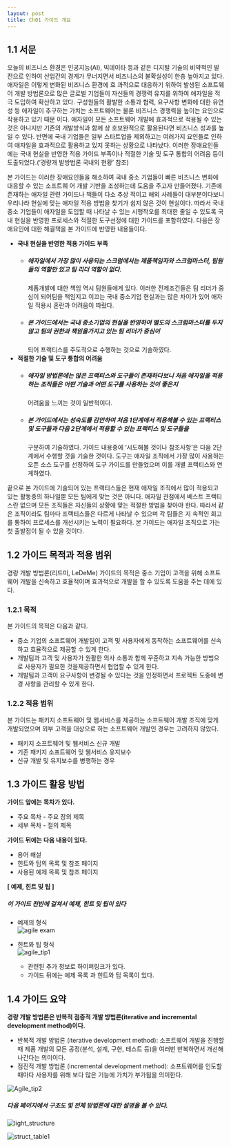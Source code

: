 ```yaml
---
layout: post
title: Ch01 가이드 개요
---
```

## **1.1 서문**
오늘의 비즈니스 환경은 인공지능(AI), 빅데이타 등과 같은 디지털 기술의 비약적인 발전으로 인하여 산업간의
경계가 무너지면서 비즈니스의 불확실성이 한층 높아지고 있다. 애자일은 이렇게 변화된 비즈니스 환경에 효
과적으로 대응하기 위하여 발생된 소프트웨어 개발 방법론으로 많은 글로벌 기업들이 자신들의 경쟁력 유지를
위하여 애자일을 적극 도입하여 확산하고 있다. 구성원들의 활발한 소통과 협력, 요구사항 변화에 대한 유연
성 등 애자일이 추구하는 가치는 소프트웨어는 물론 비즈니스 경쟁력을 높이는 요인으로 작용하고 있기 때문
이다. 애자일이 모든 소프트웨어 개발에 효과적으로 적용될 수 있는 것은 아니지만 기존의 개발방식과 함께 상
호보완적으로 활용된다면 비즈니스 성과를 높일 수 있다. 반면에 국내 기업들은 일부 스타트업을 제외하고는
여러가지 요인들로 인하여 애자일을 효과적으로 활용하고 있지 못하는 상황으로 나타났다. 이러한 장애요인들
에는 국내 현실을 반영한 적용 가이드 부족이나 적절한 기술 및 도구 통합의 어려움 등이 도출되었다.(‘경량개
발방법론 국내외 현황’ 참조)
  
본 가이드는 이러한 장애요인들을 해소하여 국내 중소 기업들이 빠른 비즈니스 변화에 대응할 수 있는 소프트웨
어 개발 기반을 조성하는데 도움을 주고자 만들어졌다. 기존에 존재하는 애자일 관련 가이드나 책들이 다소 추상
적이고 해외 사례들이 대부분이다보니 우리나라 현실에 맞는 애자일 적용 방법을 찾기가 쉽지 않은 것이 현실이다.
따라서 국내 중소 기업들이 애자일을 도입할 때 나타날 수 있는 시행착오를 최대한 줄일 수 있도록 국내 현실을
반영한 프로세스와 적절한 도구선정에 대한 가이드를 포함하였다. 다음은 장애요인에 대한 해결책을 본 가이드에
반영한 내용들이다.
  
* **국내 현실을 반영한 적용 가이드 부족**
  * ##### 애자일에서 가장 많이 사용되는 스크럼에서는 제품책임자와 스크럼마스터, 팀원들의 역할만 있고 팀 리더 역할이 없다. 
    제품개발에 대한 책임 역시 팀원들에게 있다. 이러한 전제조건들은 팀 리더가 중심이 되어팀을 책임지고 이끄는 국내 중소기업 현실과는
    많은 차이가 있어 애자일 적용시 혼란과 어려움이 따랐다.
  * ##### 본 가이드에서는 국내 중소기업의 현실을 반영하여 별도의 스크럼마스터를 두지 않고 팀의 권한과 책임을가지고 있는 팀 리더가 중심이
    되어 프랙티스를 주도적으로 수행하는 것으로 기술하였다.
* **적절한 기술 및 도구 통합의 어려움**  
  * ##### 애자일 방법론에는 많은 프랙티스와 도구들이 존재하다보니 처음 애자일을 적용하는 조직들은 어떤 기술과 어떤 도구를 사용하는 것이 좋은지
    어려움을 느끼는 것이 일반적이다.
  * ##### 본 가이드에서는 성숙도를 감안하여 처음 1단계에서 적용해볼 수 있는 프랙티스 및 도구들과 다음 2단계에서 적용할 수 있는 프랙티스 및 도구들을 
    구분하여 기술하였다.
    가이드 내용중에 ‘시도해볼 것이나 참조사항’은 다음 2단계에서 수행할 것을 기술한 것이다. 
    도구는 애자일 조직에서 가장 많이 사용하는 오픈 소스 도구를 선정하여 도구 가이드를 만들었으며 이를 개별 프랙티스와 연계하였다.  
  
<p>끝으로 본 가이드에 기술되어 있는 프랙티스들은 현재 애자일 조직에서 많이 적용되고 있는 활동중의 하나일뿐
모든 팀에게 맞는 것은 아니다. 애자일 관점에서 베스트 프랙티스란 없으며 모든 조직들은 자신들의 상황에 맞는
적절한 방법을 찾아야 한다. 따라서 같은 조직이라도 팀마다 프랙티스들은 다르게 나타날 수 있으며 각 팀들은 지
속적인 회고를 통하여 프로세스를 개선시키는 노력이 필요하다. 본 가이드는 애자일 조직으로 가는 첫 출발점이
될 수 있을 것이다.</p>
  
## **1.2 가이드 목적과 적용 범위**
경량 개발 방법론(리드미, LeDeMe) 가이드의 목적은 중소 기업이 고객을 위해 소프트웨어 개발을 신속하고 효율적이며 효과적으로 개발을 할 수 있도록 도움을 주는 데에 있다.
  
### 1.2.1 목적
본 가이드의 목적은 다음과 같다.
  * 중소 기업의 소프트웨어 개발팀이 고객 및 사용자에게 동작하는 소프트웨어를 신속하고 효율적으로 제공할 수 있게 한다.  
  * 개발팀과 고객 및 사용자가 원활한 의사 소통과 함께 꾸준하고 지속 가능한 방법으로 사용자가 필요한 것을제공하면서 협업할 수 있게 한다.  
  * 개발팀과 고객이 요구사항이 변경될 수 있다는 것을 인정하면서 프로젝트 도중에 변경 사항을 관리할 수 있게 한다.  
  
### 1.2.2 적용 범위
본 가이드는 패키지 소프트웨어 및 웹서비스를 제공하는 소프트웨어 개발 조직에 맞게 개발되었으며 외부 고객을 대상으로 하는 소프트웨어 개발인 경우는 고려하지 않았다.
  * 패키지 소프트웨어 및 웹서비스 신규 개발
  * 기존 패키지 소프트웨어 및 웹서비스 유지보수
  * 신규 개발 및 유지보수를 병행하는 경우
  
## **1.3 가이드 활용 방법**
**가이드 앞에는 목차가 있다.**
  * 주요 목차 - 주요 장의 제목
  * 세부 목차 - 절의 제목
  
**가이드 뒤에는 다음 내용이 있다.**
  * 용어 해설
  * 힌트와 팁의 목록 및 참조 페이지
  * 사용된 예제 목록 및 참조 페이지
  
**[ 예제, 힌트 및 팁 ]**  
##### 이 가이드 전반에 걸쳐서 예제, 힌트 및 팁이 있다
  
* 예제의 형식  
![agile exam](https://github.com/staagile/staagile.github.io/blob/master/images/agile_exam1.JPG)
  
* 힌트와 팁 형식  
![agile_tip1](https://github.com/staagile/staagile.github.io/blob/master/images/agile_tip1.JPG)
  
  * 관련된 추가 정보로 하이퍼링크가 있다.
  * 가이드 뒤에는 예제 목록 과 힌트와 팁 목록이 있다.

## 1.4 가이드 요약
**경량 개발 방법론은 반복적 점증적 개발 방법론(iterative and incremental development method)이다.**
  
  * 반복적 개발 방법론 (iterative development method): 소프트웨어 개발을 진행할 때 제품 개발의 모든 
    공정(분석, 설계, 구현, 테스트 등)을 여러번 반복하면서 개선해 나간다는 의미이다.
  * 점진적 개발 방법론 (incremental development method): 소프트웨어를 인도할 때마다 사용자를 위해 
    보다 많은 기능에 가치가 부가됨을 의미한다.
  
![Agile_tip2](https://github.com/staagile/staagile.github.io/blob/master/images/agile_tip2.JPG)
  
##### 다음 페이지에서 구조도 및 전체 방법론에 대한 설명을 볼 수 있다.
  
![light_structure](https://github.com/staagile/staagile.github.io/blob/master/images/light_structure.JPG)
  
![struct_table1](https://github.com/staagile/staagile.github.io/blob/master/images/struct_table1.JPG)
  
